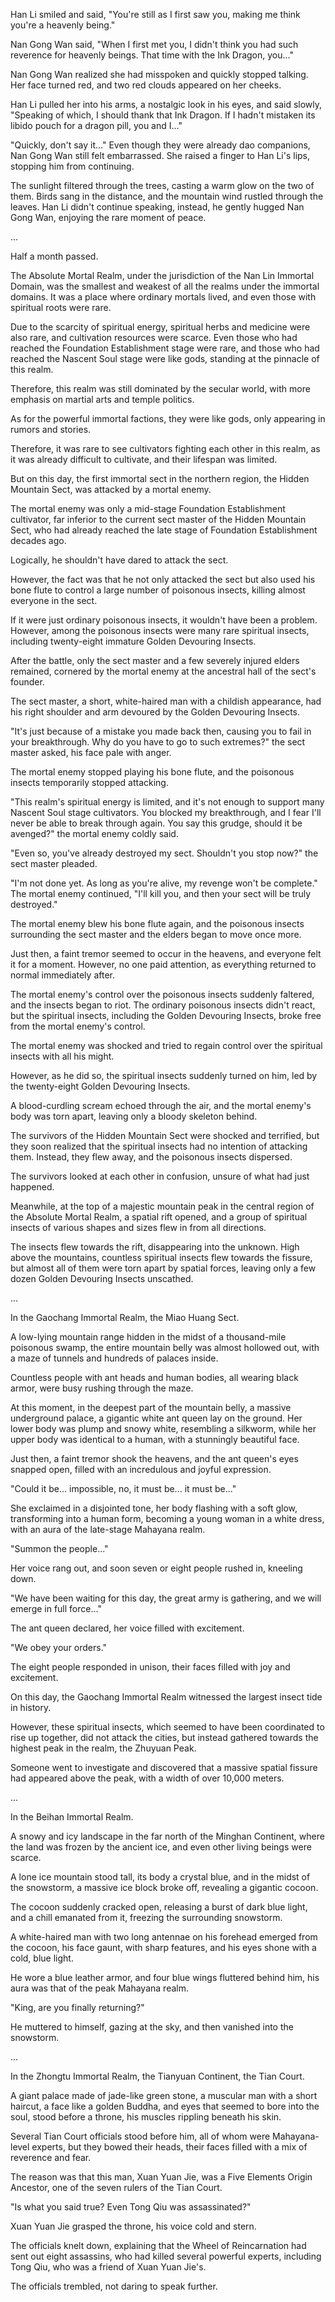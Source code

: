 Han Li smiled and said, "You're still as I first saw you, making me think you're a heavenly being."

Nan Gong Wan said, "When I first met you, I didn't think you had such reverence for heavenly beings. That time with the Ink Dragon, you..."

Nan Gong Wan realized she had misspoken and quickly stopped talking. Her face turned red, and two red clouds appeared on her cheeks.

Han Li pulled her into his arms, a nostalgic look in his eyes, and said slowly, "Speaking of which, I should thank that Ink Dragon. If I hadn't mistaken its libido pouch for a dragon pill, you and I..."

"Quickly, don't say it..." Even though they were already dao companions, Nan Gong Wan still felt embarrassed. She raised a finger to Han Li's lips, stopping him from continuing.

The sunlight filtered through the trees, casting a warm glow on the two of them. Birds sang in the distance, and the mountain wind rustled through the leaves. Han Li didn't continue speaking, instead, he gently hugged Nan Gong Wan, enjoying the rare moment of peace.

...

Half a month passed.

The Absolute Mortal Realm, under the jurisdiction of the Nan Lin Immortal Domain, was the smallest and weakest of all the realms under the immortal domains. It was a place where ordinary mortals lived, and even those with spiritual roots were rare.

Due to the scarcity of spiritual energy, spiritual herbs and medicine were also rare, and cultivation resources were scarce. Even those who had reached the Foundation Establishment stage were rare, and those who had reached the Nascent Soul stage were like gods, standing at the pinnacle of this realm.

Therefore, this realm was still dominated by the secular world, with more emphasis on martial arts and temple politics.

As for the powerful immortal factions, they were like gods, only appearing in rumors and stories.

Therefore, it was rare to see cultivators fighting each other in this realm, as it was already difficult to cultivate, and their lifespan was limited.

But on this day, the first immortal sect in the northern region, the Hidden Mountain Sect, was attacked by a mortal enemy.

The mortal enemy was only a mid-stage Foundation Establishment cultivator, far inferior to the current sect master of the Hidden Mountain Sect, who had already reached the late stage of Foundation Establishment decades ago.

Logically, he shouldn't have dared to attack the sect.

However, the fact was that he not only attacked the sect but also used his bone flute to control a large number of poisonous insects, killing almost everyone in the sect.

If it were just ordinary poisonous insects, it wouldn't have been a problem. However, among the poisonous insects were many rare spiritual insects, including twenty-eight immature Golden Devouring Insects.

After the battle, only the sect master and a few severely injured elders remained, cornered by the mortal enemy at the ancestral hall of the sect's founder.

The sect master, a short, white-haired man with a childish appearance, had his right shoulder and arm devoured by the Golden Devouring Insects.

"It's just because of a mistake you made back then, causing you to fail in your breakthrough. Why do you have to go to such extremes?" the sect master asked, his face pale with anger.

The mortal enemy stopped playing his bone flute, and the poisonous insects temporarily stopped attacking.

"This realm's spiritual energy is limited, and it's not enough to support many Nascent Soul stage cultivators. You blocked my breakthrough, and I fear I'll never be able to break through again. You say this grudge, should it be avenged?" the mortal enemy coldly said.

"Even so, you've already destroyed my sect. Shouldn't you stop now?" the sect master pleaded.

"I'm not done yet. As long as you're alive, my revenge won't be complete." The mortal enemy continued, "I'll kill you, and then your sect will be truly destroyed."

The mortal enemy blew his bone flute again, and the poisonous insects surrounding the sect master and the elders began to move once more.

Just then, a faint tremor seemed to occur in the heavens, and everyone felt it for a moment. However, no one paid attention, as everything returned to normal immediately after.

The mortal enemy's control over the poisonous insects suddenly faltered, and the insects began to riot. The ordinary poisonous insects didn't react, but the spiritual insects, including the Golden Devouring Insects, broke free from the mortal enemy's control.

The mortal enemy was shocked and tried to regain control over the spiritual insects with all his might.

However, as he did so, the spiritual insects suddenly turned on him, led by the twenty-eight Golden Devouring Insects.

A blood-curdling scream echoed through the air, and the mortal enemy's body was torn apart, leaving only a bloody skeleton behind.

The survivors of the Hidden Mountain Sect were shocked and terrified, but they soon realized that the spiritual insects had no intention of attacking them. Instead, they flew away, and the poisonous insects dispersed.

The survivors looked at each other in confusion, unsure of what had just happened.

Meanwhile, at the top of a majestic mountain peak in the central region of the Absolute Mortal Realm, a spatial rift opened, and a group of spiritual insects of various shapes and sizes flew in from all directions.

The insects flew towards the rift, disappearing into the unknown.
High above the mountains, countless spiritual insects flew towards the fissure, but almost all of them were torn apart by spatial forces, leaving only a few dozen Golden Devouring Insects unscathed.

...

In the Gaochang Immortal Realm, the Miao Huang Sect.

A low-lying mountain range hidden in the midst of a thousand-mile poisonous swamp, the entire mountain belly was almost hollowed out, with a maze of tunnels and hundreds of palaces inside.

Countless people with ant heads and human bodies, all wearing black armor, were busy rushing through the maze.

At this moment, in the deepest part of the mountain belly, a massive underground palace, a gigantic white ant queen lay on the ground. Her lower body was plump and snowy white, resembling a silkworm, while her upper body was identical to a human, with a stunningly beautiful face.

Just then, a faint tremor shook the heavens, and the ant queen's eyes snapped open, filled with an incredulous and joyful expression.

"Could it be... impossible, no, it must be... it must be..."

She exclaimed in a disjointed tone, her body flashing with a soft glow, transforming into a human form, becoming a young woman in a white dress, with an aura of the late-stage Mahayana realm.

"Summon the people..."

Her voice rang out, and soon seven or eight people rushed in, kneeling down.

"We have been waiting for this day, the great army is gathering, and we will emerge in full force..."

The ant queen declared, her voice filled with excitement.

"We obey your orders."

The eight people responded in unison, their faces filled with joy and excitement.

On this day, the Gaochang Immortal Realm witnessed the largest insect tide in history.

However, these spiritual insects, which seemed to have been coordinated to rise up together, did not attack the cities, but instead gathered towards the highest peak in the realm, the Zhuyuan Peak.

Someone went to investigate and discovered that a massive spatial fissure had appeared above the peak, with a width of over 10,000 meters.

...

In the Beihan Immortal Realm.

A snowy and icy landscape in the far north of the Minghan Continent, where the land was frozen by the ancient ice, and even other living beings were scarce.

A lone ice mountain stood tall, its body a crystal blue, and in the midst of the snowstorm, a massive ice block broke off, revealing a gigantic cocoon.

The cocoon suddenly cracked open, releasing a burst of dark blue light, and a chill emanated from it, freezing the surrounding snowstorm.

A white-haired man with two long antennae on his forehead emerged from the cocoon, his face gaunt, with sharp features, and his eyes shone with a cold, blue light.

He wore a blue leather armor, and four blue wings fluttered behind him, his aura was that of the peak Mahayana realm.

"King, are you finally returning?"

He muttered to himself, gazing at the sky, and then vanished into the snowstorm.

...

In the Zhongtu Immortal Realm, the Tianyuan Continent, the Tian Court.

A giant palace made of jade-like green stone, a muscular man with a short haircut, a face like a golden Buddha, and eyes that seemed to bore into the soul, stood before a throne, his muscles rippling beneath his skin.

Several Tian Court officials stood before him, all of whom were Mahayana-level experts, but they bowed their heads, their faces filled with a mix of reverence and fear.

The reason was that this man, Xuan Yuan Jie, was a Five Elements Origin Ancestor, one of the seven rulers of the Tian Court.

"Is what you said true? Even Tong Qiu was assassinated?"

Xuan Yuan Jie grasped the throne, his voice cold and stern.

The officials knelt down, explaining that the Wheel of Reincarnation had sent out eight assassins, who had killed several powerful experts, including Tong Qiu, who was a friend of Xuan Yuan Jie's.

The officials trembled, not daring to speak further.